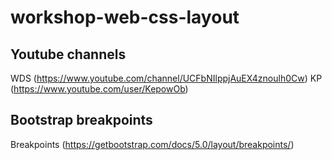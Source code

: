 # workshop-web-css-layout

## Youtube channels

WDS (https://www.youtube.com/channel/UCFbNIlppjAuEX4znoulh0Cw)
KP (https://www.youtube.com/user/KepowOb)

## Bootstrap breakpoints

Breakpoints (https://getbootstrap.com/docs/5.0/layout/breakpoints/)
